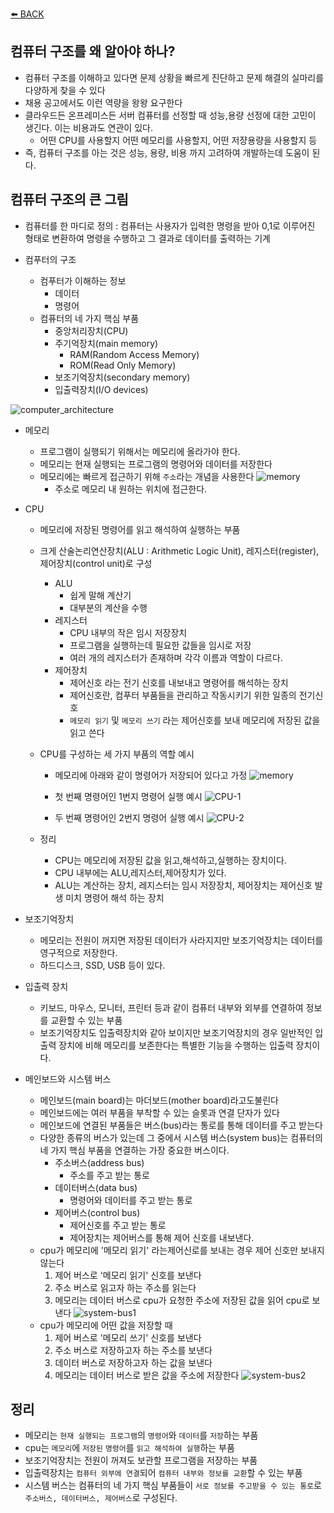 [⬅️ BACK ](./README.md)

## 컴퓨터 구조를 왜 알아야 하나?

- 컴퓨터 구조를 이해하고 있다면 문제 상황을 빠르게 진단하고 문제 해결의 실마리를 다양하게 찾을 수 있다
- 채용 공고에서도 이런 역량을 왕왕 요구한다
- 클라우드든 온프레미스든 서버 컴퓨터를 선정할 때 성능,용량 선정에 대한 고민이 생긴다. 이는 비용과도 연관이 있다.
  - 어떤 CPU를 사용할지 어떤 메모리를 사용할지, 어떤 저쟝용량을 사용할지 등
- 즉, 컴퓨터 구조를 아는 것은 성능, 용량, 비용 까지 고려하여 개발하는데 도움이 된다.

## 컴퓨터 구조의 큰 그림

- 컴퓨터를 한 마디로 정의 : 컴퓨터는 사용자가 입력한 명령을 받아 0,1로 이루어진 형태로 변환하여 명령을 수행하고 그 결과로 데이터를 출력하는 기계

- 컴푸터의 구조
  - 컴푸터가 이해하는 정보
    - 데이터
    - 명령어
  - 컴퓨터의 네 가지 핵심 부품
    - 중앙처리장치(CPU)
    - 주기억장치(main memory)
      - RAM(Random Access Memory)
      - ROM(Read Only Memory)
    - 보조기억장치(secondary memory)
    - 입출력장치(I/O devices)

![computer_architecture](./imgs/computer_architecture.png)

- 메모리

  - 프로그램이 실행되기 위해서는 메모리에 올라가야 한다.
  - 메모리는 현재 실행되는 프로그램의 명령어와 데이터를 저장한다
  - 메모리에는 빠르게 접근하기 위해 `주소`라는 개념을 사용한다
    ![memory](./imgs/memory.png)
    - 주소로 메모리 내 원하는 위치에 접근한다.

- CPU

  - 메모리에 저장된 명령어를 읽고 해석하여 실행하는 부품
  - 크게 산술논리연산장치(ALU : Arithmetic Logic Unit), 레지스터(register), 제어장치(control unit)로 구성
    - ALU
      - 쉽게 말해 계산기
      - 대부분의 계산을 수행
    - 레지스터
      - CPU 내부의 작은 임시 저장장치
      - 프로그램을 실행하는데 필요한 값들을 임시로 저장
      - 여러 개의 레지스터가 존재하며 각각 이름과 역할이 다르다.
    - 제어장치
      - 제어신호 라는 전기 신호를 내보내고 명령어를 해석하는 장치
      - 제어신호란, 컴푸터 부품들을 관리하고 작동시키기 위한 일종의 전기신호
      - `메모리 읽기` 및 `메모리 쓰기` 라는 제어신호를 보내 메모리에 저장된 값을 읽고 쓴다
  - CPU를 구성하는 세 가지 부품의 역할 예시

    - 메모리에 아래와 같이 명령어가 저장되어 있다고 가정
      ![memory](./imgs/memory.png)

    - 첫 번째 명령어인 1번지 명령어 실행 예시
      ![CPU-1](./imgs/CPU-1.png)

    - 두 번째 명령어인 2번지 명령어 실행 예시
      ![CPU-2](./imgs/CPU-2.png)

  - 정리
    - CPU는 메모리에 저장된 값을 읽고,해석하고,실행하는 장치이다.
    - CPU 내부에는 ALU,레지스터,제어장치가 있다.
    - ALU는 계산하는 장치, 레지스터는 임시 저장장치, 제어장치는 제어신호 발생 미치 명령어 해석 하는 장치

- 보조기억장치

  - 메모리는 전원이 꺼지면 저장된 데이터가 사라지지만 보조기억장치는 데이터를 영구적으로 저장한다.
  - 하드디스크, SSD, USB 등이 있다.

- 입출력 장치

  - 키보드, 마우스, 모니터, 프린터 등과 같이 컴퓨터 내부와 외부를 연결하여 정보를 교환할 수 있는 부품
  - 보조기억장치도 입출력장치와 같아 보이지만 보조기억장치의 경우 일반적인 입출력 장치에 비해 메모리를 보존한다는 특별한 기능을 수행하는 입출력 장치이다.

- 메인보드와 시스템 버스
  - 메인보드(main board)는 마더보드(mother board)라고도불린다
  - 메인보드에는 여러 부품을 부착할 수 있는 슬롯과 연결 단자가 있다
  - 메인보드에 연결된 부품들은 버스(bus)라는 통로를 통해 데이터를 주고 받는다
  - 다양한 종류의 버스가 있는데 그 중에서 시스템 버스(system bus)는 컴퓨터의 네 가지 핵심 부품을 연결하는 가장 중요한 버스이다.
    - 주소버스(address bus)
      - 주소를 주고 받는 통로
    - 데이터버스(data bus)
      - 명령어와 데이터를 주고 받는 통로
    - 제어버스(control bus)
      - 제어신호를 주고 받는 통로
      - 제어장치는 제어버스를 통해 제어 신호를 내보낸다.
  - cpu가 메모리에 '메모리 읽기' 라는제어신로를 보내는 경우 제어 신호만 보내지 않는다
    1. 제어 버스로 '메모리 읽기' 신호를 보낸다
    2. 주소 버스로 읽고자 하는 주소를 읽는다
    3. 메모리는 데이터 버스로 cpu가 요청한 주소에 저장된 값을 읽어 cpu로 보낸다
       ![system-bus1](./imgs/system-bus1.png)
  - cpu가 메모리에 어떤 값을 저장할 때
    1. 제어 버스로 '메모리 쓰기' 신호를 보낸다
    2. 주소 버스로 저장하고자 하는 주소를 보낸다
    3. 데이터 버스로 저장하고자 하는 값을 보낸다
    4. 메모리는 데이터 버스로 받은 값을 주소에 저장한다
       ![system-bus2](./imgs/system-bus2.png)

## 정리

- 메모리는 `현재 실행되는 프로그램`의 `명령어`와 `데이터`를 `저장`하는 부품
- cpu는 `메모리`에 `저장된` `명령어`를 `읽고 해석하여 실행`하는 부품
- 보조기억장치는 전원이 꺼져도 보관할 프로그램을 저장하는 부품
- 입출력장치는 `컴퓨터 외부에 연결`되어 `컴퓨터 내부와 정보를 교환`할 수 있는 부품
- 시스템 버스는 컴퓨터의 네 가지 핵심 부품들이 `서로 정보를 주고받을 수 있는 통로`로 `주소버스, 데이터버스, 제어버스`로 구성된다.
